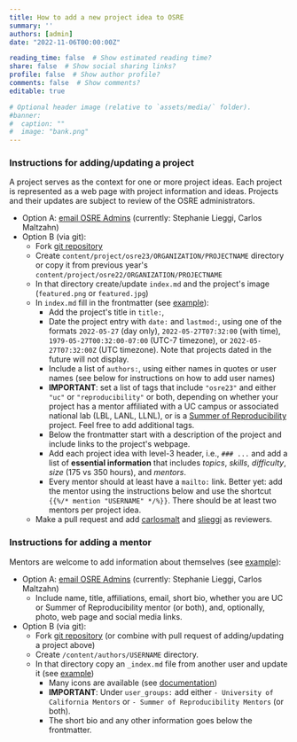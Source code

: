 ```yaml
---
title: How to add a new project idea to OSRE
summary: ''
authors: [admin]
date: "2022-11-06T00:00:00Z"

reading_time: false  # Show estimated reading time?
share: false  # Show social sharing links?
profile: false  # Show author profile?
comments: false  # Show comments?
editable: true

# Optional header image (relative to `assets/media/` folder).
#banner:
#  caption: ""
#  image: "bank.png"
---
```


### Instructions for adding/updating a project

A project serves as the context for one or more project ideas. Each project is represented as a web page with project information and ideas. Projects and their updates are subject to review of the OSRE administrators. 

- Option A: [email OSRE Admins](mailto:ospo-info-group@ucsc.edu) (currently: Stephanie Lieggi, Carlos Maltzahn)
- Option B (via git):
  - Fork [git repository](https://github.com/carlosmalt/ucsc-ospo)
  - Create `content/project/osre23/ORGANIZATION/PROJECTNAME` directory or copy it from previous year's `content/project/osre22/ORGANIZATION/PROJECTNAME`
  - In that directory create/update `index.md` and the project's image (`featured.png` or `featured.jpg`) 
  - In `index.md` fill in the frontmatter (see [example](https://raw.githubusercontent.com/carlosmalt/ucsc-ospo/main/content/project/osre22/ucsc/polyphorm/index.md)):
    - Add the project's title in `title:`, 
    - Date the project entry with `date:` and `lastmod:`, using one of the formats `2022-05-27` (day only), `2022-05-27T07:32:00` (with time), `1979-05-27T00:32:00-07:00` (UTC-7 timezone), or `2022-05-27T07:32:00Z` (UTC timezone). Note that projects dated in the future will not display.
    - Include a list of `authors:`, using either names in quotes or user names (see below for instructions on how to add user names)
    - **IMPORTANT**: set a list of tags that include `"osre23"` and either `"uc"` or `"reproducibility"` or both, depending on whether your project has a mentor affiliated with a UC campus or associated national lab (LBL, LANL, LLNL), or is a [Summer of Reproducibility](/sor) project. Feel free to add additional tags.
    - Below the frontmatter start with a description of the project and include links to the project's webpage. 
    - Add each project idea with level-3 header, i.e., `### ...` and add a list of **essential information** that includes *topics*, *skills*, *difficulty*, *size* (175 vs 350 hours), and *mentors*.
    - Every mentor should at least have a `mailto:` link. Better yet: add the mentor using the instructions below and use the shortcut `{{%/* mention "USERNAME" */%}}`. There should be at least two mentors per project idea.
  - Make a pull request and add [carlosmalt](https://github.com/carlosmalt) and [slieggi](https://github.com/slieggi) as reviewers.
  
### Instructions for adding a mentor

Mentors are welcome to add information about themselves (see [example](https://ospo.ucsc.edu/author/stephanie-lieggi/)): 
- Option A: [email OSRE Admins](mailto:ospo-info-group@ucsc.edu) (currently: Stephanie Lieggi, Carlos Maltzahn)
  - Include name, title, affiliations, email, short bio, whether you are UC or Summer of Reproducibility mentor (or both), and, optionally, photo, web page and social media links.
- Option B (via git): 
  - Fork [git repository](https://github.com/carlosmalt/ucsc-ospo) (or combine with pull request of adding/updating a project above)
  - Create `/content/authors/USERNAME` directory.
  - In that directory copy an `_index.md` file from another user and update it (see [example](https://raw.githubusercontent.com/carlosmalt/ucsc-ospo/main/content/authors/slieggi/_index.md))
    - Many icons are available (see [documentation](https://wowchemy.com/docs/getting-started/page-builder/#icons))
    - **IMPORTANT**: Under `user_groups:` add either `- University of California Mentors` or `- Summer of Reproducibility Mentors` (or both).
    - The short bio and any other information goes below the frontmatter.


